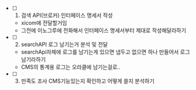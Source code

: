 
- [ ] 1. 검색 API(브로커) 인터페이스 명세서 작성
	- xicom에 전달할거임
	- 그전에 이노그루에 전화해서 인터페이스 명세서부터 제대로 작성해달라하기
	
- [ ] 2. searchAPI 로그 남기는거 분석 및 전달
	- searchApi자체에 로그를 남기는게 있으면 냅두고 없으면 하나 만들어서 로그 남기라하기
	- CMS의 통계용 로그는 오라클에 남기는걸로..

- [ ] 3. 만족도 조사 CMS기능있는지 확인하고 어떻게 쓸지 분석하기

